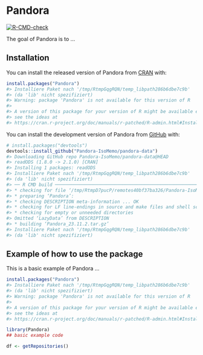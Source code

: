 
<!-- README.md is generated from README.Rmd. Please edit that file -->

# Pandora

<!-- badges: start -->

[![R-CMD-check](https://github.com/Pandora-IsoMemo/pandora-data/actions/workflows/R-CMD-check.yaml/badge.svg)](https://github.com/Pandora-IsoMemo/pandora-data/actions/workflows/R-CMD-check.yaml)
<!-- badges: end -->

The goal of Pandora is to …

## Installation

You can install the released version of Pandora from
[CRAN](https://CRAN.R-project.org) with:

``` r
install.packages("Pandora")
#> Installiere Paket nach '/tmp/RtmpGqgRQN/temp_libpath286b6dbe7c9b'
#> (da 'lib' nicht spezifiziert)
#> Warning: package 'Pandora' is not available for this version of R
#> 
#> A version of this package for your version of R might be available elsewhere,
#> see the ideas at
#> https://cran.r-project.org/doc/manuals/r-patched/R-admin.html#Installing-packages
```

You can install the development version of Pandora from
[GitHub](https://github.com/) with:

``` r
# install.packages("devtools")
devtools::install_github("Pandora-IsoMemo/pandora-data")
#> Downloading GitHub repo Pandora-IsoMemo/pandora-data@HEAD
#> readODS (1.8.0 -> 2.1.0) [CRAN]
#> Installing 1 packages: readODS
#> Installiere Paket nach '/tmp/RtmpGqgRQN/temp_libpath286b6dbe7c9b'
#> (da 'lib' nicht spezifiziert)
#> ── R CMD build ─────────────────────────────────────────────────────────────────
#> * checking for file ‘/tmp/RtmpD7pucP/remotes40bf37ba326/Pandora-IsoMemo-pandora-data-e3a0600/DESCRIPTION’ ... OK
#> * preparing ‘Pandora’:
#> * checking DESCRIPTION meta-information ... OK
#> * checking for LF line-endings in source and make files and shell scripts
#> * checking for empty or unneeded directories
#> Omitted ‘LazyData’ from DESCRIPTION
#> * building ‘Pandora_23.11.2.tar.gz’
#> Installiere Paket nach '/tmp/RtmpGqgRQN/temp_libpath286b6dbe7c9b'
#> (da 'lib' nicht spezifiziert)
```

## Example of how to use the package

This is a basic example of Pandora …

``` r
install.packages("Pandora")
#> Installiere Paket nach '/tmp/RtmpGqgRQN/temp_libpath286b6dbe7c9b'
#> (da 'lib' nicht spezifiziert)
#> Warning: package 'Pandora' is not available for this version of R
#> 
#> A version of this package for your version of R might be available elsewhere,
#> see the ideas at
#> https://cran.r-project.org/doc/manuals/r-patched/R-admin.html#Installing-packages

library(Pandora)
## basic example code

df <- getRepositories()
```
